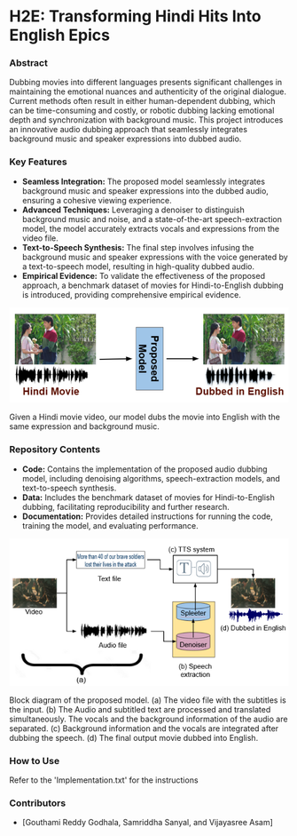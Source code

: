 # H2E: Transforming Hindi Hits Into English Epics

### Abstract

Dubbing movies into different languages presents significant challenges in maintaining the emotional nuances and authenticity of the original dialogue. Current methods often result in either human-dependent dubbing, which can be time-consuming and costly, or robotic dubbing lacking emotional depth and synchronization with background music. This project introduces an innovative audio dubbing approach that seamlessly integrates background music and speaker expressions into dubbed audio.

### Key Features

- **Seamless Integration:** The proposed model seamlessly integrates background music and speaker expressions into the dubbed audio, ensuring a cohesive viewing experience.
- **Advanced Techniques:** Leveraging a denoiser to distinguish background music and noise, and a state-of-the-art speech-extraction model, the model accurately extracts vocals and expressions from the video file.
- **Text-to-Speech Synthesis:** The final step involves infusing the background music and speaker expressions with the voice generated by a text-to-speech model, resulting in high-quality dubbed audio.
- **Empirical Evidence:** To validate the effectiveness of the proposed approach, a benchmark dataset of movies for Hindi-to-English dubbing is introduced, providing comprehensive empirical evidence.

![Problem Statement](/images/problem_statement.png)

Given a Hindi movie video, our model dubs the movie into English with the same expression and background music.

### Repository Contents

- **Code:** Contains the implementation of the proposed audio dubbing model, including denoising algorithms, speech-extraction models, and text-to-speech synthesis.
- **Data:** Includes the benchmark dataset of movies for Hindi-to-English dubbing, facilitating reproducibility and further research.
- **Documentation:** Provides detailed instructions for running the code, training the model, and evaluating performance.
  
![Block_Diagram](/images/block_diagram.png)

Block diagram of the proposed model. (a) The video file with the subtitles is the input. (b) The Audio and subtitled text are processed and translated simultaneously. The vocals and the background information of the audio are separated. (c) Background information and the vocals are integrated after dubbing the speech. (d) The final output movie dubbed into English.

### How to Use
Refer to the 'Implementation.txt' for the instructions
### Contributors

- [Gouthami Reddy Godhala, Samriddha Sanyal, and Vijayasree Asam]

